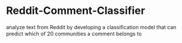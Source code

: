 # Reddit-Comment-Classifier
 analyze text from Reddit by developing a classiﬁcation model that can predict which of 20 communities a comment belongs to
